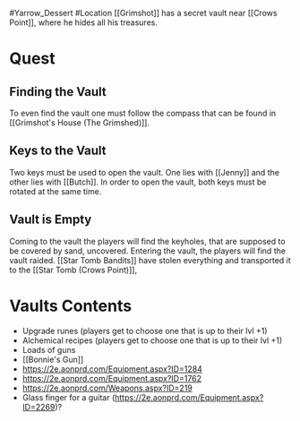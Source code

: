 #Yarrow_Dessert #Location 
[[Grimshot]] has a secret vault near [[Crows Point]], where he hides all his treasures.
# Quest
## Finding the Vault
To even find the vault one must follow the compass that can be found in [[Grimshot's House (The Grimshed)]].
## Keys to the Vault
Two keys must be used to open the vault. One lies with [[Jenny]] and the other lies with [[Butch]]. In order to open the vault, both keys must be rotated at the same time.
## Vault is Empty
Coming to the vault the players will find the keyholes, that are supposed to be covered by sand, uncovered. Entering the vault, the players will find the vault raided. [[Star Tomb Bandits]] have stolen everything and transported it to the [[Star Tomb (Crows Point)]],
# Vaults Contents
- Upgrade runes (players get to choose one that is up to their lvl +1)
- Alchemical recipes (players get to choose one that is up to their lvl +1)
- Loads of guns
- [[Bonnie's Gun]]
- https://2e.aonprd.com/Equipment.aspx?ID=1284
- https://2e.aonprd.com/Equipment.aspx?ID=1762
- https://2e.aonprd.com/Weapons.aspx?ID=219
- Glass finger for a guitar (https://2e.aonprd.com/Equipment.aspx?ID=2269)?